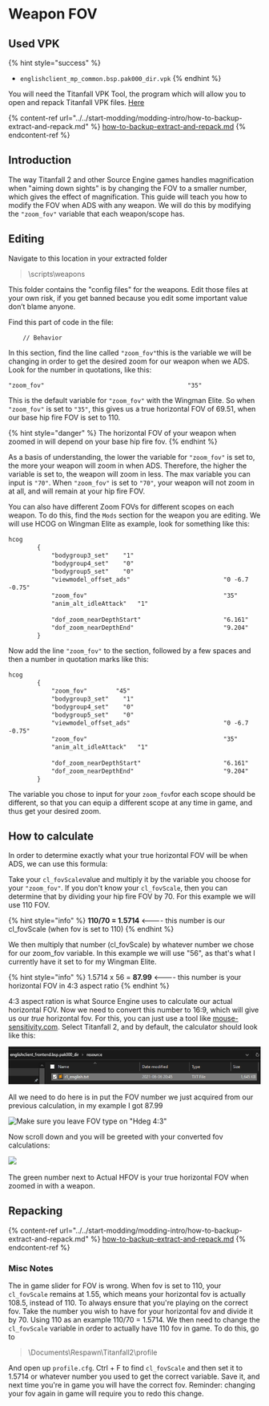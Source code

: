 # Weapon FOV

## Used VPK

{% hint style="success" %}
* `englishclient_mp_common.bsp.pak000_dir.vpk`
{% endhint %}

You will need the Titanfall VPK Tool, the program which will allow you to open and repack Titanfall VPK files. [Here](https://noskill.gitbook.io/titanfall2/how-to-start-modding/modding-tools)

{% content-ref url="../../start-modding/modding-intro/how-to-backup-extract-and-repack.md" %}
[how-to-backup-extract-and-repack.md](../../start-modding/modding-intro/how-to-backup-extract-and-repack.md)
{% endcontent-ref %}

## Introduction

The way Titanfall 2 and other Source Engine games handles magnification when "aiming down sights" is by changing the FOV to a smaller number, which gives the effect of magnification. This guide will teach you how to modify the FOV when ADS with any weapon. We will do this by modifying the `"zoom_fov"` variable that each weapon/scope has.&#x20;

## Editing

Navigate to this location in your extracted folder

> \scripts\weapons

This folder contains the "config files" for the weapons. Edit those files at your own risk, if you get banned because you edit some important value don’t blame anyone.

Find this part of code in the file:

```
	// Behavior
```

In this section, find the line called `"zoom_fov"`this is the variable we will be changing in order to get the desired zoom for our weapon when we ADS. Look for the number in quotations, like this:

```
"zoom_fov"                                        "35"
```

This is the default variable for `"zoom_fov"` with the Wingman Elite. So when `"zoom_fov"` is set to `"35"`, this gives us a true horizontal FOV of 69.51, when our base hip fire FOV is set to 110.&#x20;

{% hint style="danger" %}
&#x20;The horizontal FOV of your weapon when zoomed in will depend on your base hip fire fov.
{% endhint %}

As a basis of understanding, the lower the variable for `"zoom_fov"` is set to, the more your weapon will zoom in when ADS. Therefore, the higher the variable is set to, the weapon will zoom in less. The max variable you can input is `"70"`. When `"zoom_fov"` is set to `"70"`, your weapon will not zoom in at all, and will remain at your hip fire FOV.&#x20;

You can also have different Zoom FOVs for different scopes on each weapon. To do this, find the `Mods` section for the weapon you are editing. We will use HCOG on Wingman Elite as example, look for something like this:

```
hcog
		{
			"bodygroup3_set"	"1"
			"bodygroup4_set"	"0"
			"bodygroup5_set"	"0"
			"viewmodel_offset_ads"							"0 -6.7 -0.75"
			"zoom_fov"										"35"
			"anim_alt_idleAttack"	"1"

			"dof_zoom_nearDepthStart"						"6.161"
			"dof_zoom_nearDepthEnd"							"9.204"
		}
```

Now add the line `"zoom_fov"` to the section, followed by a few spaces and then a number in quotation marks like this:

```
hcog
		{
			"zoom_fov"        "45"
			"bodygroup3_set"	"1"
			"bodygroup4_set"	"0"
			"bodygroup5_set"	"0"
			"viewmodel_offset_ads"							"0 -6.7 -0.75"
			"zoom_fov"										"35"
			"anim_alt_idleAttack"	"1"

			"dof_zoom_nearDepthStart"						"6.161"
			"dof_zoom_nearDepthEnd"							"9.204"
		}
```

The variable you chose to input for your `zoom_fov`for each scope should be different, so that you can equip a different scope at any time in game, and thus get your desired zoom.&#x20;

## How to calculate

In order to determine exactly what your true horizontal FOV will be when ADS, we can use this formula:

Take your `cl_fovScale`value and multiply it by the variable you choose for your `"zoom_fov"`. If you don't know your `cl_fovScale`, then you can determine that by dividing your hip fire FOV by 70. For this example we will use 110 FOV.&#x20;

{% hint style="info" %}
**110/70 = 1.5714** <---- this number is our cl\_fovScale (when fov is set to 110)
{% endhint %}

We then multiply that number (cl\_fovScale) by whatever number we chose for our zoom\_fov variable. In this example we will use "56", as that's what I currently have it set to for my Wingman Elite.&#x20;

{% hint style="info" %}
1.5714 x 56 = **87.99** <---- this number is your horizontal FOV in 4:3 aspect ratio
{% endhint %}

4:3 aspect ration is what Source Engine uses to calculate our actual horizontal FOV. Now we need to convert this number to 16:9, which will give us our _true_ horizontal fov. For this, you can just use a tool like [mouse-sensitivity.com](https://www.mouse-sensitivity.com/). Select Titanfall 2, and by default, the calculator should look like this:

![](<../../.gitbook/assets/image (6).png>)

All we need to do here is in put the FOV number we just acquired from our previous calculation, in my example I got 87.99

![Make sure you leave FOV type on "Hdeg 4:3"](../../.gitbook/assets/mspaint\_emdvxagox7.png)

Now scroll down and you will be greeted with your converted fov calculations:

![](../../.gitbook/assets/mspaint\_fapoueshho.png)

The green number next to Actual HFOV is your true horizontal FOV when zoomed in with a weapon.

## Repacking

{% content-ref url="../../start-modding/modding-intro/how-to-backup-extract-and-repack.md" %}
[how-to-backup-extract-and-repack.md](../../start-modding/modding-intro/how-to-backup-extract-and-repack.md)
{% endcontent-ref %}

### Misc Notes

The in game slider for FOV is wrong. When fov is set to 110, your `cl_fovScale` remains at 1.55, which means your horizontal fov is actually 108.5, instead of 110. To always ensure that you're playing on the correct fov. Take the number you wish to have for your horizontal fov and divide it by 70. Using 110 as an example 110/70 = 1.5714. We then need to change the `cl_fovScale` variable in order to actually have 110 fov in game. To do this, go to&#x20;

> \Documents\Respawn\Titanfall2\profile

And open up `profile.cfg`. Ctrl + F to find `cl_fovScale` and then set it to 1.5714 or whatever number you used to get the correct variable. Save it, and next time you're in game you will have the correct fov. Reminder: changing your fov again in game will require you to redo this change.&#x20;
